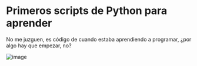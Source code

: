 # Primeros scripts de Python para aprender

No me juzguen, es código de cuando estaba aprendiendo a programar, ¿por algo hay que empezar, no?

![image](https://github.com/Zeta2003x/Python/assets/68617084/37684f14-d899-4ca0-88d8-c43d440775a5)
